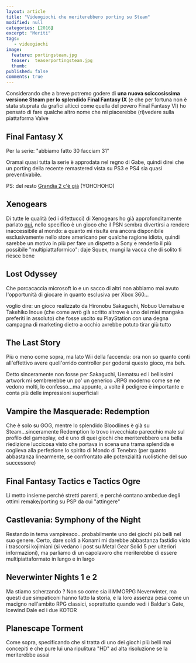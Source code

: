 ```yaml
---
layout: article
title: "Videogiochi che meriterebbero porting su Steam"
modified: null
categories: [2016]
excerpt: "Meriti"
tags: 
   - videogiochi
image: 
  feature: portingsteam.jpg
  teaser:  teaserportingsteam.jpg
  thumb: 
published: false
comments: true
---
```


Considerando che a breve potremo godere di **una nuova sciccosissima versione Steam per lo splendido Final Fantasy IX** (e che per fortuna non è stata stuprata da grafici alticci come quella del povero Final Fantasy VI) ho pensato di fare qualche altro nome che mi piacerebbe (ri)vedere sulla piattaforma Valve

## Final Fantasy X

Per la serie: "abbiamo fatto 30 facciam 31" 

Oramai quasi tutta la serie è approdata nel regno di Gabe, quindi direi che un porting della recente remastered vista su PS3 e PS4 sia quasi preventivabile. 

PS: del resto [Grandia 2 c'è già]() (YOHOHOHO)

## Xenogears

Di tutte le qualità (ed i difettucci) di Xenogears ho già approfonditamente parlato [qui](http://xabacadabra.github.io/2016/xenogears-recensione/), nello specifico è un gioco che il PSN sembra divertirsi a rendere inaccessibile al mondo: a quanto mi risulta era ancora disponibile esclusivamente nello store americano per qualche ragione idiota, quindi sarebbe un motivo in più per fare un dispetto a Sony e renderlo il più possibile "multipiattaformico": daje Squex, mungi la vacca che di solito ti riesce bene

## Lost Odyssey

Che porcacaccia microsoft io e un sacco di altri non abbiamo mai avuto l'opportunità di giocare in quanto esclusiva per Xbox 360...

voglio dire: un gioco realizzato da Hironobu Sakaguchi, Nobuo Uematsu e Takehiko Inoue (che come avrò già scritto altrove è uno dei miei mangaka preferiti in assoluto) che fosse uscito su PlayStation con una degna campagna di marketing dietro a occhio avrebbe potuto tirar giù tutto

## The Last Story

Più o meno come sopra, ma lato Wii della faccenda: ora non so quanto conti all'effettivo avere quell'orrido controller per godersi questo gioco, ma beh.

Detto sinceramente non fosse per Sakaguchi, Uematsu ed i bellissimi artwork mi sembrerebbe un po' un generico JRPG moderno come se ne vedono molti, lo confesso...ma appunto, a volte il pedigree è importante e conta più delle impressioni superficiali

## Vampire the Masquerade: Redemption

Che è solo su GOG, mentre lo splendido Bloodlines è già su Steam...sinceramente Redemption lo trovo invecchiato parecchio male sul profilo del gameplay, ed è uno di quei giochi che meriterebbero una bella riedizione luccicosa visto che portava in scena una trama splendida e coglieva alla perfezione lo spirito di Mondo di Tenebra (per quanto abbastanza linearmente, se confrontato alle potenzialità ruolistiche del suo successore)

## Final Fantasy Tactics e Tactics Ogre

Li metto insieme perché stretti parenti, e perché contano ambedue degli ottimi remake/porting su PSP da cui "attingere"

## Castlevania: Symphony of the Night

Restando in tema vampiresco...probabilmente uno dei giochi più belli nel suo genere. Certo, dare soldi a Konami mi darebbe abbastanza fastidio visto i trascorsi kojimiani (si vedano i post su Metal Gear Solid 5 per ulteriori informazioni), ma parliamo di un capolavoro che meriterebbe di essere multipiattaformato in lungo e in largo

## Neverwinter Nights 1 e 2

Ma stiamo scherzando ? Non so come sia il MMORPG Neverwinter, ma questi due simpaticoni hanno fatto la storia, e la loro assenza pesa come un macigno nell'ambito RPG classici, soprattutto quando vedi i Baldur's Gate, Icewind Dale ed i due KOTOR

## Planescape Torment

Come sopra, specificando che si tratta di uno dei giochi più belli mai concepiti e che pure lui una ripulitura "HD" ad alta risoluzione se la meriterebbe assai